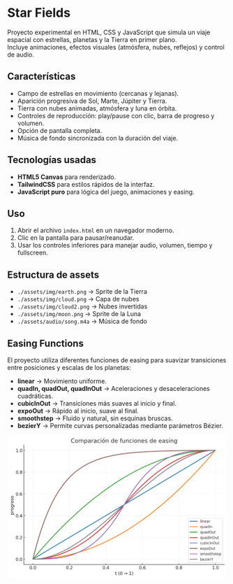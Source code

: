 # Star Fields

Proyecto experimental en HTML, CSS y JavaScript que simula un viaje espacial con estrellas, planetas y la Tierra en primer plano.  
Incluye animaciones, efectos visuales (atmósfera, nubes, reflejos) y control de audio.

## Características
- Campo de estrellas en movimiento (cercanas y lejanas).
- Aparición progresiva de Sol, Marte, Júpiter y Tierra.
- Tierra con nubes animadas, atmósfera y luna en órbita.
- Controles de reproducción: play/pause con clic, barra de progreso y volumen.
- Opción de pantalla completa.
- Música de fondo sincronizada con la duración del viaje.

## Tecnologías usadas
- **HTML5 Canvas** para renderizado.
- **TailwindCSS** para estilos rápidos de la interfaz.
- **JavaScript puro** para lógica del juego, animaciones y easing.

## Uso
1. Abrir el archivo `index.html` en un navegador moderno.
2. Clic en la pantalla para pausar/reanudar.
3. Usar los controles inferiores para manejar audio, volumen, tiempo y fullscreen.

## Estructura de assets
- `./assets/img/earth.png` → Sprite de la Tierra
- `./assets/img/cloud.png` → Capa de nubes
- `./assets/img/cloud2.png` → Nubes invertidas
- `./assets/img/moon.png` → Sprite de la Luna
- `./assets/audio/song.m4a` → Música de fondo

## Easing Functions
El proyecto utiliza diferentes funciones de easing para suavizar transiciones entre posiciones y escalas de los planetas:

- **linear** → Movimiento uniforme.
- **quadIn, quadOut, quadInOut** → Aceleraciones y desaceleraciones cuadráticas.
- **cubicInOut** → Transiciones más suaves al inicio y final.
- **expoOut** → Rápido al inicio, suave al final.
- **smoothstep** → Fluido y natural, sin esquinas bruscas.
- **bezierY** → Permite curvas personalizadas mediante parámetros Bézier.

![img.png](assets/img/easings.png)